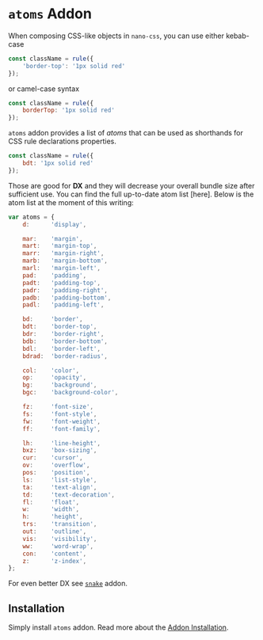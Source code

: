 # `atoms` Addon

When composing CSS-like objects in `nano-css`, you can use either kebab-case

```js
const className = rule({
    'border-top': '1px solid red'
});
```

or camel-case syntax

```js
const className = rule({
    borderTop: '1px solid red'
});
```

`atoms` addon provides a list of *atoms* that can be used as shorthands for CSS rule declarations properties.

```js
const className = rule({
    bdt: '1px solid red'
});
```

Those are good for __DX__ and they will decrease your overall bundle size after
sufficient use. You can find the full up-to-date atom list [here]<!-- (../addon/atoms.js) -->. Below 
is the atom list at the moment of this writing:

```js
var atoms = {
    d:      'display',

    mar:    'margin',
    mart:   'margin-top',
    marr:   'margin-right',
    marb:   'margin-bottom',
    marl:   'margin-left',
    pad:    'padding',
    padt:   'padding-top',
    padr:   'padding-right',
    padb:   'padding-bottom',
    padl:   'padding-left',

    bd:     'border',
    bdt:    'border-top',
    bdr:    'border-right',
    bdb:    'border-bottom',
    bdl:    'border-left',
    bdrad:  'border-radius',

    col:    'color',
    op:     'opacity',
    bg:     'background',
    bgc:    'background-color',

    fz:     'font-size',
    fs:     'font-style',
    fw:     'font-weight',
    ff:     'font-family',

    lh:     'line-height',
    bxz:    'box-sizing',
    cur:    'cursor',
    ov:     'overflow',
    pos:    'position',
    ls:     'list-style',
    ta:     'text-align',
    td:     'text-decoration',
    fl:     'float',
    w:      'width',
    h:      'height',
    trs:    'transition',
    out:    'outline',
    vis:    'visibility',
    ww:     'word-wrap',
    con:    'content',
    z:      'z-index',
};
```

For even better DX see [`snake`](./snake.md) addon.


## Installation

Simply install `atoms` addon. Read more about the [Addon Installation](./Addons.md#addon-installation).

